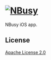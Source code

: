 # [![NBusy](http://www.soygul.com/wp-content/uploads/2013/12/nbusy_logo_small.png)](http://nbusy.com/)

NBusy iOS app.

## License

[Apache License 2.0](LICENSE)
